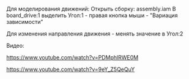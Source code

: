 Для моделирования движений:
Открыть сборку: assembly.iam
В board_drive:1 выделить Угол:1 - правая кнопка мыши - "Вариация зависимости"

Для изменения направления движения - менять значение в Угол:2

Видео:

https://www.youtube.com/watch?v=PDMphlRWE0M

https://www.youtube.com/watch?v=9eY_Z5QeQuY

